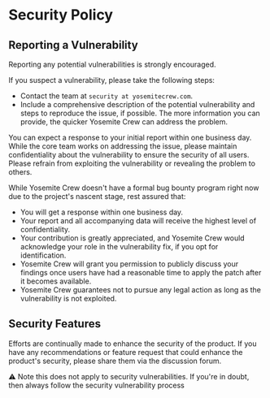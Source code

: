 # Security Policy

## Reporting a Vulnerability

Reporting any potential vulnerabilities is strongly encouraged.

If you suspect a vulnerability, please take the following steps:
- Contact the team at `security at yosemitecrew.com`.
- Include a comprehensive description of the potential vulnerability and steps to reproduce the issue, if possible. The more information you can provide, the quicker Yosemite Crew can address the problem.

You can expect a response to your initial report within one business day.
While the core team works on addressing the issue, please maintain confidentiality about the vulnerability to ensure the security of all users.
Please refrain from exploiting the vulnerability or revealing the problem to others.

While Yosemite Crew doesn't have a formal bug bounty program right now due to the project's nascent stage, rest assured that:

- You will get a response within one business day.
- Your report and all accompanying data will receive the highest level of confidentiality.
- Your contribution is greatly appreciated, and Yosemite Crew would acknowledge your role in the vulnerability fix, if you opt for identification.
- Yosemite Crew will grant you permission to publicly discuss your findings once users have had a reasonable time to apply the patch after it becomes available.
- Yosemite Crew guarantees not to pursue any legal action as long as the vulnerability is not exploited.

## Security Features
Efforts are continually made to enhance the security of the product.
If you have any recommendations or feature request that could enhance the product's security, please share them via the discussion forum.

⚠️ Note this does not apply to security vulnerabilities. If you're in doubt, then always follow the security vulnerability process